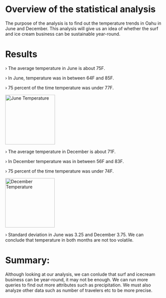 # Overview of the statistical analysis

The purpose of the analysis is to find out the temperature trends in Oahu in June and December. This analysis will give us an idea of whether the surf and ice cream business can be sustainable year-round. 

# Results

› The average temperature in June is about 75F.

› In June, temperature was in between 64F and 85F. 

› 75 percent of the time temperature was under 77F. 

<img width="158" alt="June Temperature" src="https://user-images.githubusercontent.com/107653012/185539932-b71932f6-317e-40eb-91c8-a805ab594bbc.png">

› The average temperature in December is about 71F.

› In December temperature was in between 56F and 83F. 

› 75 percent of the time temperature was under 74F. 

<img width="157" alt="December Temperature" src="https://user-images.githubusercontent.com/107653012/185539944-f3917ad9-75ef-4fc2-8978-c4286067c343.png">

› Standard deviation in June was 3.25 and December 3.75. We can conclude that temperature in both months are not too volatile. 


# Summary:

Although looking at our analysis, we can conlude that surf and icecream business can be year-round, it may not be enough. We can run more queries to find out more attributes such as precipitation. We must also analyze other data such as number of travelers etc to be more precise. 
